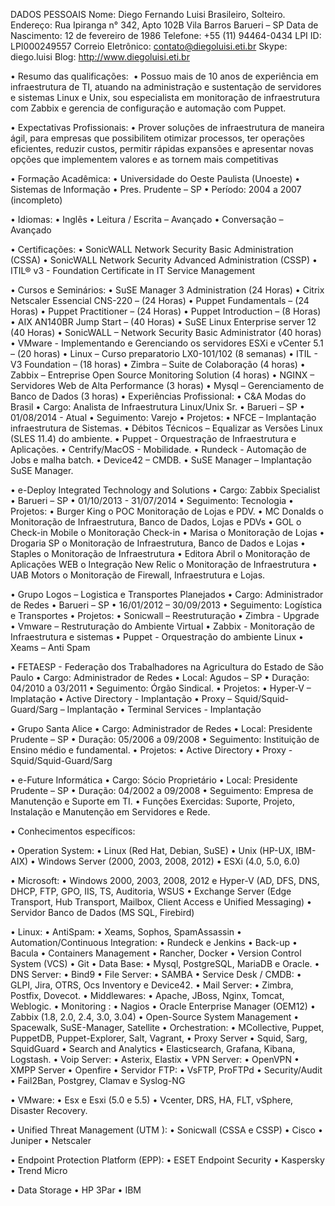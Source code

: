 DADOS PESSOAIS
Nome: Diego Fernando Luisi
Brasileiro, Solteiro.
Endereço: Rua Ipiranga n° 342, Apto 102B Vila Barros Barueri – SP
Data de Nascimento: 12 de fevereiro de 1986
Telefone: +55 (11) 94464-0434 
LPI ID: LPI000249557 
Correio Eletrônico: contato@diegoluisi.eti.br Skype: diego.luisi
Blog: http://www.diegoluisi.eti.br


•	Resumo das qualificações: 
•	Possuo mais de 10 anos de experiência em infraestrutura de TI, atuando na administração e sustentação de servidores e sistemas Linux e Unix, sou especialista em monitoração de infraestrutura com Zabbix e gerencia de configuração e automação com Puppet.

•	Expectativas Profissionais:
•	Prover soluções de infraestrutura de maneira ágil, para empresas que possibilitem otimizar processos, ter operações eficientes, reduzir custos, permitir rápidas expansões e apresentar novas opções que implementem valores e as tornem mais competitivas

•	Formação Acadêmica:
•	Universidade do Oeste Paulista (Unoeste) 
•	Sistemas de Informação
•	Pres. Prudente – SP
•	Período:  2004 a 2007 (incompleto)

•	Idiomas:
•	Inglês
•	Leitura / Escrita – Avançado
•	Conversação – Avançado

•	Certificações:
•	SonicWALL Network Security Basic Administration (CSSA)
•	SonicWALL Network Security Advanced Administration (CSSP)
•	ITIL® v3 - Foundation Certificate in IT Service Management

•	Cursos e Seminários:
•	 SuSE Manager 3 Administration (24 Horas)
•	Citrix Netscaler Essencial CNS-220 – (24 Horas)
•	Puppet Fundamentals – (24 Horas)
•	Puppet Practitioner – (24 Horas)
•	Puppet Introduction – (8 Horas)
•	AIX AN140BR Jump Start – (40 Horas)
•	SuSE Linux Enterprise server 12 (40 Horas)
•	SonicWALL – Network Security Basic Administrator (40 horas)
•	VMware - Implementando e Gerenciando os servidores ESXi e vCenter 5.1 – (20 horas) 
•	Linux – Curso preparatorio LX0-101/102 (8 semanas)
•	ITIL - V3 Foundation – (18 horas)
•	Zimbra – Suite de Colaboração (4 horas)
•	Zabbix – Entreprise Open Source Monitoring Solution (4 horas)
•	NGINX – Servidores Web de Alta Performance (3 horas)
•	Mysql – Gerenciamento de Banco de Dados (3 horas)
•	Experiências Profissional:
•	C&A Modas do Brasil
•	Cargo: Analista de Infraestrutura Linux/Unix Sr.
•	Barueri – SP
•	01/08/2014 - Atual
•	Seguimento: Varejo
•	Projetos:
•	NFCE – Implantação infraestrutura de Sistemas.
•	Débitos Técnicos – Equalizar as Versões Linux (SLES 11.4) do ambiente.
•	Puppet - Orquestração de Infraestrutura e Aplicações.
•	Centrify/MacOS - Mobilidade.
•	Rundeck - Automação de Jobs e malha batch.
•	Device42 – CMDB. 
•	SuSE Manager – Implantação SuSE Manager.

•	e-Deploy Integrated Technology and Solutions
•	Cargo: Zabbix Specialist 
•	Barueri – SP
•	01/10/2013  - 31/07/2014
•	Seguimento: Tecnologia
•	Projetos: 
•	Burger King
o	POC Monitoração de Lojas e PDV.
•	MC Donalds 
o	Monitoração de Infraestrutura, Banco de Dados, Lojas e PDVs
•	GOL
o	Check-in Mobile
o	Monitoração Check-in
•	Marisa
o	Monitoração de Lojas
•	Drogaria SP
o	Monitoração de Infraestrutura, Banco de Dados e Lojas
•	Staples
o	Monitoração de Infraestrutura
•	Editora Abril
o	Monitoração de Aplicações WEB
o	Integração New Relic
o	Monitoração de Infraestrutura
•	UAB Motors
o	Monitoração de Firewall, Infraestrutura e Lojas.

•	Grupo Logos – Logistica e Transportes Planejados
•	Cargo: Administrador de Redes
•	Barueri – SP
•	16/01/2012 – 30/09/2013
•	Seguimento: Logística e Transportes
•	Projetos: 
•	Sonicwall – Reestruturação 
•	Zimbra - Upgrade
•	Vmware – Restruturação do Ambiente Virtual
•	Zabbix -  Monitoração de Infraestrutura e sistemas
•	Puppet - Orquestração do ambiente Linux
•	Xeams – Anti Spam



•	FETAESP - Federação dos Trabalhadores na Agricultura do Estado de São Paulo
•	Cargo: Administrador de Redes
•	Local: Agudos – SP
•	Duração: 04/2010 a 03/2011
•	Seguimento: Órgão Sindical. 
•	Projetos:
•	Hyper-V – Implatação 
•	Active Directory - Implantação 
•	Proxy – Squid/Squid-Guard/Sarg – Implantação 
•	Terminal Services - Implantação

•	Grupo Santa Alice
•	Cargo: Administrador de Redes
•	Local: Presidente Prudente – SP
•	Duração: 05/2006 a 09/2008
•	Seguimento: Instituição de Ensino médio e fundamental.
•	Projetos: 
•	Active Directory 
•	Proxy - Squid/Squid-Guard/Sarg

•	e-Future Informática
•	Cargo: Sócio Proprietário
•	Local: Presidente Prudente – SP
•	Duração: 04/2002 a 09/2008
•	Seguimento: Empresa de Manutenção e Suporte em TI.
•	Funções Exercidas: Suporte, Projeto, Instalação e Manutenção em Servidores e Rede.


•	Conhecimentos específicos:

•	Operation System:
•	Linux (Red Hat, Debian, SuSE)
•	Unix (HP-UX, IBM-AIX)
•	Windows Server (2000, 2003, 2008, 2012)
•	ESXi (4.0, 5.0, 6.0)


•	Microsoft:
•	Windows 2000, 2003, 2008, 2012 e Hyper-V (AD, DFS, DNS, DHCP, FTP, GPO, IIS, TS, Auditoria, WSUS
•	Exchange Server (Edge Transport, Hub Transport, Mailbox, Client Access e Unified Messaging)
•	Servidor Banco de Dados (MS SQL, Firebird)


•	Linux:
•	AntiSpam:
•	Xeams, Sophos, SpamAssassin
•	Automation/Continuous Integration:
•	Rundeck e Jenkins
•	Back-up 
•	Bacula
•	Containers Management
•	Rancher, Docker
•	Version Control System (VCS)
•	Git
•	Data Base:
•	Mysql, PostgreSQL, MariaDB e Oracle.
•	DNS Server:
•	Bind9
•	File Server:
•	SAMBA
•	Service Desk / CMDB:
•	GLPI, Jira, OTRS, Ocs Inventory e Device42.
•	Mail Server:
•	Zimbra, Postfix, Dovecot.
•	Middlewares:
•	Apache, JBoss, Nginx, Tomcat, Weblogic.
•	Monitoring :
•	Nagios
•	Oracle Enterprise Manager (OEM12)
•	Zabbix (1.8, 2.0, 2.4, 3.0, 3.04)
•	Open-Source System Management
•	Spacewalk, SuSE-Manager, Satellite
•	Orchestration:
•	MCollective, Puppet, PuppetDB, Puppet-Explorer, Salt, Vagrant, 
•	Proxy Server 
•	Squid, Sarg, SquidGuard
•	Search and Analytics
•	Elasticsearch, Grafana, Kibana, Logstash.
•	Voip Server:
•	Asterix, Elastix
•	VPN Server:
•	 OpenVPN
•	XMPP Server 
•	Openfire
•	Servidor FTP:
•	VsFTP, ProFTPd
•	Security/Audit
•	Fail2Ban, Postgrey, Clamav e Syslog-NG

•	VMware:
•	Esx e Esxi (5.0 e 5.5)
•	Vcenter, DRS, HA, FLT, vSphere, Disaster Recovery.

•	Unified Threat Management (UTM ):
•	Sonicwall (CSSA e CSSP)
•	Cisco 
•	Juniper
•	Netscaler

•	Endpoint Protection Platform (EPP):
•	ESET Endpoint Security
•	Kaspersky
•	Trend Micro

•	Data Storage
•	HP 3Par
•	IBM 

